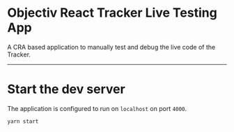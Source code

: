 # Objectiv React Tracker Live Testing App

A CRA based application to manually test and debug the live code of the Tracker.

---

# Start the dev server

The application is configured to run on `localhost` on port `4000`.

```sh
yarn start
```
